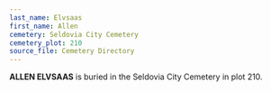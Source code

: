 ```yaml
---
last_name: Elvsaas
first_name: Allen
cemetery: Seldovia City Cemetery
cemetery_plot: 210
source_file: Cemetery Directory
---
```

**ALLEN ELVSAAS** is buried in the Seldovia City Cemetery in plot 210. 




